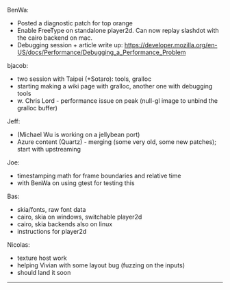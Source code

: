 BenWa:
* Posted a diagnostic patch for top orange
* Enable FreeType on standalone player2d. Can now replay slashdot with the cairo backend on mac.
* Debugging session + article write up: https://developer.mozilla.org/en-US/docs/Performance/Debugging_a_Performance_Problem

bjacob:
* two session with Taipei (+Sotaro): tools, gralloc
* starting making a wiki page with gralloc, another one with debugging tools
* w. Chris Lord - performance issue on peak (null-gl image to unbind the gralloc buffer)

Jeff:
* (Michael Wu is working on a jellybean port)
* Azure content (Quartz) - merging (some very old, some new patches); start with upstreaming

Joe:
* timestamping math for frame boundaries and relative time
* with BenWa on using gtest for testing this

Bas:
* skia/fonts, raw font data
* cairo, skia on windows, switchable player2d
* cairo, skia backends also on linux
* instructions for player2d

Nicolas:
* texture host work
* helping Vivian with some layout bug (fuzzing on the inputs)
* should land it soon

________________


